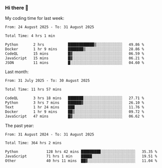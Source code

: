 ### Hi there 👋

My coding time for last week:

<!--START_SECTION:week-->

```txt
From: 24 August 2025 - To: 31 August 2025

Total Time: 4 hrs 1 min

Python       2 hrs           ████████████▒░░░░░░░░░░░░   49.86 %
Docker       1 hr 9 mins     ███████▒░░░░░░░░░░░░░░░░░   28.86 %
CodeQL       15 mins         █▓░░░░░░░░░░░░░░░░░░░░░░░   06.59 %
JavaScript   15 mins         █▓░░░░░░░░░░░░░░░░░░░░░░░   06.21 %
JSON         11 mins         █░░░░░░░░░░░░░░░░░░░░░░░░   04.60 %
```

<!--END_SECTION:week-->

Last month:

<!--START_SECTION:month-->

```txt
From: 31 July 2025 - To: 30 August 2025

Total Time: 11 hrs 57 mins

CodeQL       3 hrs 18 mins   ███████░░░░░░░░░░░░░░░░░░   27.71 %
Python       3 hrs 7 mins    ██████▓░░░░░░░░░░░░░░░░░░   26.10 %
Text         1 hr 24 mins    ███░░░░░░░░░░░░░░░░░░░░░░   11.76 %
Docker       1 hr 9 mins     ██▒░░░░░░░░░░░░░░░░░░░░░░   09.72 %
JavaScript   47 mins         █▓░░░░░░░░░░░░░░░░░░░░░░░   06.62 %
```

<!--END_SECTION:month-->

The past year:

<!--START_SECTION:year-->

```txt
From: 31 August 2024 - To: 31 August 2025

Total Time: 364 hrs 2 mins

Python             128 hrs 42 mins █████████░░░░░░░░░░░░░░░░   35.35 %
JavaScript         71 hrs 1 min    █████░░░░░░░░░░░░░░░░░░░░   19.51 %
Other              40 hrs 11 mins  ██▓░░░░░░░░░░░░░░░░░░░░░░   11.04 %
```

<!--END_SECTION:year-->
